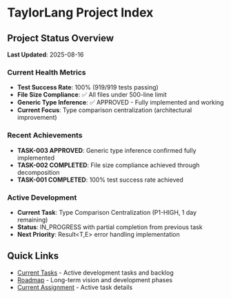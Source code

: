 # TaylorLang Project Index

## Project Status Overview

**Last Updated**: 2025-08-16

### Current Health Metrics
- **Test Success Rate**: 100% (919/919 tests passing)
- **File Size Compliance**: ✅ All files under 500-line limit
- **Generic Type Inference**: ✅ APPROVED - Fully implemented and working
- **Current Focus**: Type comparison centralization (architectural improvement)

### Recent Achievements
- **TASK-003 APPROVED**: Generic type inference confirmed fully implemented
- **TASK-002 COMPLETED**: File size compliance achieved through decomposition
- **TASK-001 COMPLETED**: 100% test success rate achieved

### Active Development
- **Current Task**: Type Comparison Centralization (P1-HIGH, 1 day remaining)
- **Status**: IN_PROGRESS with partial completion from previous task
- **Next Priority**: Result<T,E> error handling implementation

## Quick Links
- [Current Tasks](./tasks.md) - Active development tasks and backlog
- [Roadmap](./roadmap.md) - Long-term vision and development phases
- [Current Assignment](./current-task-assignment.md) - Active task details
